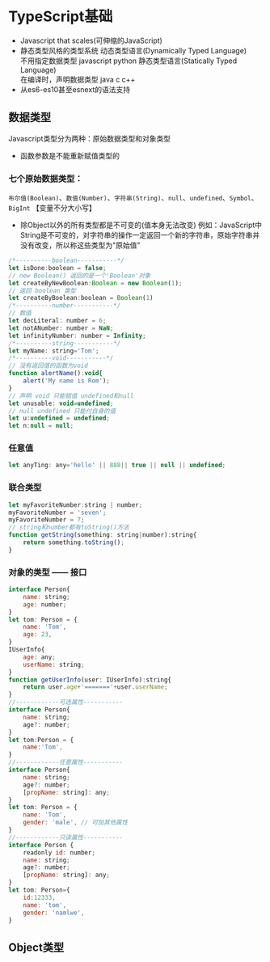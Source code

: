 # TypeScript基础
* Javascript that scales(可伸缩的JavaScript)
* 静态类型风格的类型系统
    动态类型语言(Dynamically Typed Language)         
        不用指定数据类型 javascript python
    静态类型语言(Statically Typed Language)          
        在编译时，声明数据类型   java c c++
* 从es6-es10甚至esnext的语法支持
## 数据类型
Javascript类型分为两种：原始数据类型和对象类型
* 函数参数是不能重新赋值类型的 
### 七个原始数据类型：
`布尔值(Boolean)`、`数值(Number)`、`字符串(String)`、`null`、`undefined`、`Symbol`、`BigInt` 【变量不分大小写】
* 除Object以外的所有类型都是不可变的(值本身无法改变)
    例如：JavaScript中String是不可变的，对字符串的操作一定返回一个新的字符串，原始字符串并没有改变，所以称这些类型为"原始值"

~~~javascript
/*----------boolean-----------*/
let isDone:boolean = false;
// new Boolean() 返回的是一个'Boolean'对象
let createByNewBoolean:Boolean = new Boolean(1);
// 返回 boolean 类型
let createByBoolean:boolean = Boolean(1)
/*----------number-----------*/
// 数值
let decLiteral: number = 6;
let notANumber: number = NaN;
let infinityNumber: number = Infinity;
/*----------string-----------*/
let myName: string='Tom';
/*----------void-----------*/
// 没有返回值的函数为void
function alertName():void{
    alert('My name is Rom');
}
// 声明 void 只能赋值 undefined和null
let unusable: void=undefined;
// null undefined 只能付自身的值
let u:undefined = undefined;
let n:null = null;
~~~
### 任意值
~~~javascript
let anyTing: any='hello' || 888|| true || null || undefined;
~~~
### 联合类型
~~~javascript
let myFavoriteNumber:string | number;
myFavoriteNumber = 'seven';
myFavoriteNumber = 7;
// string和number都有toString()方法
function getString(something: string|number):string{
    return something.toString();
}
~~~
### 对象的类型 —— 接口
~~~javascript
interface Person{
    name: string;
    age: number;
}
let tom: Person = {
    name: 'Tom',
    age: 23,
}
IUserInfo{
    age: any;
    userName: string;
}
function getUserInfo(user: IUserInfo):string{
    return user.age+'======='+user.userName;
}
//------------可选属性-----------
interface Person{
    name: string;
    age?: number;
}
let tom:Person = {
    name:'Tom',
}
//------------任意属性-----------
interface Person{
    name: string;
    age?: number;
    [propName: string]: any;
}
let tom: Person = {
    name: 'Tom',
    gender: 'male', // 可加其他属性
}
//------------只读属性-----------
interface Person {
    readonly id: number;
    name: string;
    age?: number;
    [propName: string]: any;
}
let tom: Person={
    id:12333,
    name: 'tom',
    gender: 'namlwe',
}
~~~
## Object类型